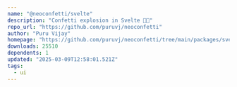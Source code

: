 ```yaml
---
name: "@neoconfetti/svelte"
description: "Confetti explosion in Svelte 🎉🎊"
repo_url: "https://github.com/puruvj/neoconfetti"
author: "Puru Vijay"
homepage: "https://github.com/puruvj/neoconfetti/tree/main/packages/svelte#readme"
downloads: 25510
dependents: 1
updated: "2025-03-09T12:58:01.521Z"
tags: 
  - ui
---
```

